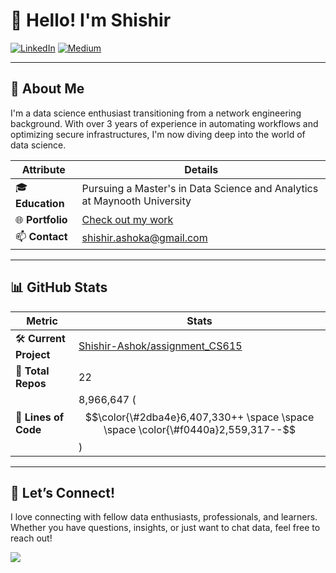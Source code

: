 
# 👋 Hello! I'm Shishir

[![LinkedIn](https://img.shields.io/badge/LinkedIn-0077B5?style=flat&logo=linkedin&logoColor=white)](https://linkedin.com/in/shshir-ashok) [![Medium](https://img.shields.io/badge/Medium-00AB6C?style=flat&logo=medium&logoColor=white&color=000000)](https://shishirashok.medium.com/)

---

## 🌟 About Me
I'm a data science enthusiast transitioning from a network engineering background. With over 3 years of experience in automating workflows and optimizing secure infrastructures, I'm now diving deep into the world of data science.

| Attribute          | Details                                                                 |
|--------------------|-------------------------------------------------------------------------|
| 🎓 **Education**   | Pursuing a Master's in Data Science and Analytics at Maynooth University|
| 🌐 **Portfolio**   | [Check out my work](https://shishir-ashok.netlify.app/)                 |
| 📫 **Contact**     | [shishir.ashoka@gmail.com](mailto:shishir.ashoka@gmail.com)             |

---

## 📊 GitHub Stats

| **Metric**                  | **Stats**                                           |
| --------------------------- | --------------------------------------------------- |
| 🛠️ **Current Project**     | [Shishir-Ashok/assignment_CS615](https://github.com/Shishir-Ashok/assignment_CS615)                |
| 📂 **Total Repos**         | 22                                        |
| 📝 **Lines of Code**       | 8,966,647 ($$\color{\#2dba4e}6,407,330++ \space \space \space \color{\#f0440a}2,559,317--$$)                        |

---

## 🤝 Let’s Connect!

I love connecting with fellow data enthusiasts, professionals, and learners. Whether you have questions, insights, or just want to chat data, feel free to reach out! </br>

![](https://komarev.com/ghpvc/?username=shishir-ashok&color=blue)
    